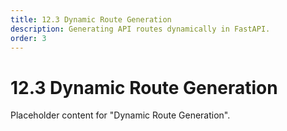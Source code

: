 ```yaml
---
title: 12.3 Dynamic Route Generation
description: Generating API routes dynamically in FastAPI.
order: 3
---
```


# 12.3 Dynamic Route Generation

Placeholder content for "Dynamic Route Generation".
